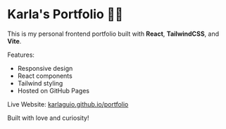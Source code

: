 # Karla's Portfolio 👩‍💻

This is my personal frontend portfolio built with **React**, **TailwindCSS**, and **Vite**.

 Features:
- Responsive design
- React components
- Tailwind styling
- Hosted on GitHub Pages

Live Website: [karlaguio.github.io/portfolio](https://karlaguio.github.io/portfolio)

Built with love and curiosity!
